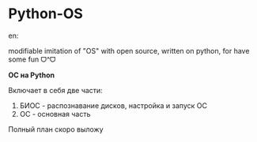 # Python-OS

en:

modifiable imitation of "OS" with open source, 
written on python, 
for have some fun ᗜ^ᗜ

**ОС на Python**

Включает в себя две части:
1) БИОС - распознавание дисков, настройка и запуск ОС
2) ОС - основная часть

Полный план скоро выложу
